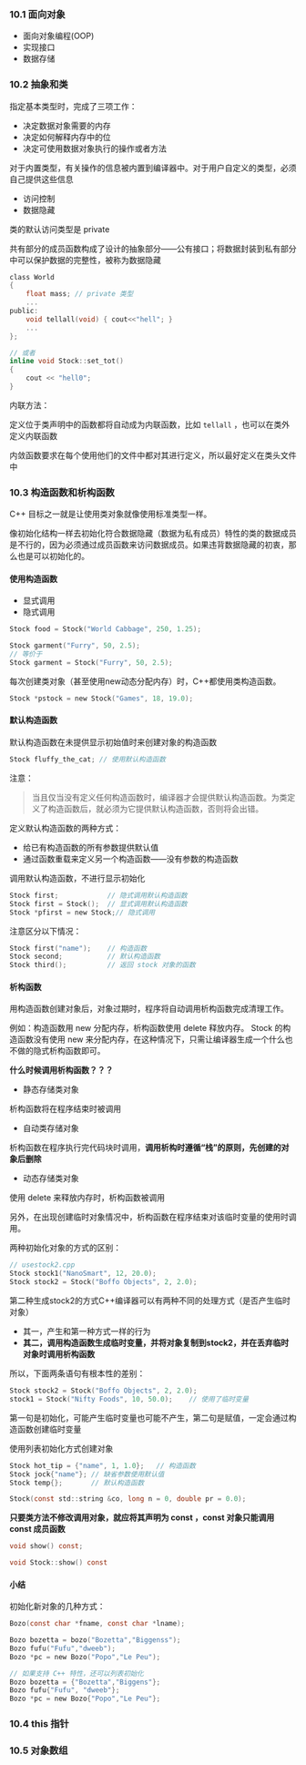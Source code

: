 ### 10.1 面向对象

- 面向对象编程(OOP)
- 实现接口
- 数据存储

### 10.2 抽象和类

指定基本类型时，完成了三项工作：
- 决定数据对象需要的内存
- 决定如何解释内存中的位
- 决定可使用数据对象执行的操作或者方法

对于内置类型，有关操作的信息被内置到编译器中。对于用户自定义的类型，必须自己提供这些信息

- 访问控制  
- 数据隐藏

类的默认访问类型是 private

共有部分的成员函数构成了设计的抽象部分——公有接口；将数据封装到私有部分中可以保护数据的完整性，被称为数据隐藏

```c
class World
{
    float mass; // private 类型
    ...
public:
    void tellall(void) { cout<<"hell"; }
    ...
};

// 或者
inline void Stock::set_tot()
{
    cout << "hell0";
}
```

内联方法：

定义位于类声明中的函数都将自动成为内联函数，比如 `tellall` ，也可以在类外定义内联函数

内敛函数要求在每个使用他们的文件中都对其进行定义，所以最好定义在类头文件中

### 10.3 构造函数和析构函数

C++ 目标之一就是让使用类对象就像使用标准类型一样。

像初始化结构一样去初始化符合数据隐藏（数据为私有成员）特性的类的数据成员是不行的，因为必须通过成员函数来访问数据成员。如果违背数据隐藏的初衷，那么也是可以初始化的。

#### 使用构造函数

- 显式调用
- 隐式调用

```c
Stock food = Stock("World Cabbage", 250, 1.25);

Stock garment("Furry", 50, 2.5);
// 等价于
Stock garment = Stock("Furry", 50, 2.5);
```

每次创建类对象（甚至使用new动态分配内存）时，C++都使用类构造函数。
```c
Stock *pstock = new Stock("Games", 18, 19.0);
```

#### 默认构造函数

默认构造函数在未提供显示初始值时来创建对象的构造函数
```c
Stock fluffy_the_cat; // 使用默认构造函数
```

注意：
> 当且仅当没有定义任何构造函数时，编译器才会提供默认构造函数。为类定义了构造函数后，就必须为它提供默认构造函数，否则将会出错。

定义默认构造函数的两种方式：
- 给已有构造函数的所有参数提供默认值
- 通过函数重载来定义另一个构造函数——没有参数的构造函数

调用默认构造函数，不进行显示初始化
```c
Stock first;            // 隐式调用默认构造函数
Stock first = Stock();  // 显式调用默认构造函数
Stock *pfirst = new Stock;// 隐式调用
```

注意区分以下情况：
```c
Stock first("name");    // 构造函数
Stock second;           // 默认构造函数
Stock third();          // 返回 stock 对象的函数
```

#### 析构函数

用构造函数创建对象后，对象过期时，程序将自动调用析构函数完成清理工作。

例如：构造函数用 new 分配内存，析构函数使用 delete 释放内存。 Stock 的构造函数没有使用 new 来分配内存，在这种情况下，只需让编译器生成一个什么也不做的隐式析构函数即可。

**什么时候调用析构函数？？？**

- 静态存储类对象

析构函数将在程序结束时被调用

- 自动类存储对象

析构函数在程序执行完代码块时调用，**调用析构时遵循“栈”的原则，先创建的对象后删除**

- 动态存储类对象

使用 delete 来释放内存时，析构函数被调用

另外，在出现创建临时对象情况中，析构函数在程序结束对该临时变量的使用时调用。


两种初始化对象的方式的区别：
```c
// usestock2.cpp
Stock stock1("NanoSmart", 12, 20.0);
Stock stock2 = Stock("Boffo Objects", 2, 2.0);
```
第二种生成stock2的方式C++编译器可以有两种不同的处理方式（是否产生临时对象）
- 其一，产生和第一种方式一样的行为
- **其二，调用构造函数生成临时变量，并将对象复制到stock2，并在丢弃临时对象时调用析构函数**

所以，下面两条语句有根本性的差别：
```c
Stock stock2 = Stock("Boffo Objects", 2, 2.0);
stock1 = Stock("Nifty Foods", 10, 50.0);    // 使用了临时变量
```

第一句是初始化，可能产生临时变量也可能不产生，第二句是赋值，一定会通过构造函数创建临时变量

使用列表初始化方式创建对象
```c
Stock hot_tip = {"name", 1, 1.0};   // 构造函数
Stock jock{"name"}; // 缺省参数使用默认值
Stock temp{};       // 默认构造函数

Stock(const std::string &co, long n = 0, double pr = 0.0);
```

**只要类方法不修改调用对象，就应将其声明为 const ，const 对象只能调用 const 成员函数**
```c
void show() const;

void Stock::show() const
```

#### 小结

初始化新对象的几种方式：
```c
Bozo(const char *fname, const char *lname);

Bozo bozetta = bozo("Bozetta","Biggenss");
Bozo fufu("Fufu","dweeb");
Bozo *pc = new Bozo("Popo","Le Peu");

// 如果支持 C++ 特性，还可以列表初始化
Bozo bozetta = {"Bozetta","Biggens"};
Bozo fufu{"Fufu", "dweeb"};
Bozo *pc = new Bozo{"Popo","Le Peu"}; 
```

### 10.4 this 指针

### 10.5 对象数组

